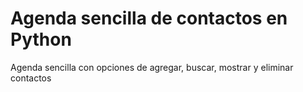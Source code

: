 # Agenda sencilla de contactos en Python

Agenda sencilla con opciones de agregar, buscar, mostrar y eliminar contactos
